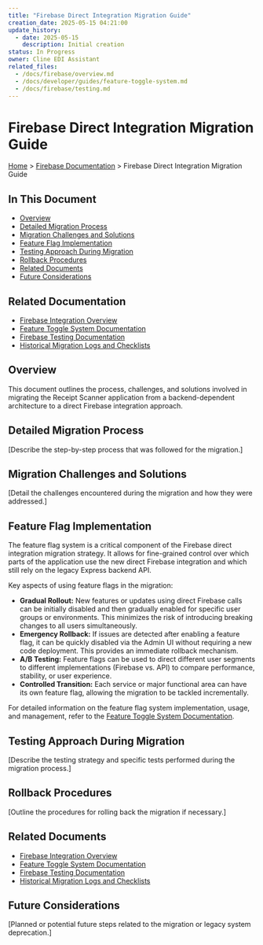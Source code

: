 ```yaml
---
title: "Firebase Direct Integration Migration Guide"
creation_date: 2025-05-15 04:21:00
update_history:
  - date: 2025-05-15
    description: Initial creation
status: In Progress
owner: Cline EDI Assistant
related_files:
  - /docs/firebase/overview.md
  - /docs/developer/guides/feature-toggle-system.md
  - /docs/firebase/testing.md
---
```


# Firebase Direct Integration Migration Guide

[Home](/docs) > [Firebase Documentation](/docs/firebase) > Firebase Direct Integration Migration Guide

## In This Document
- [Overview](#overview)
- [Detailed Migration Process](#detailed-migration-process)
- [Migration Challenges and Solutions](#migration-challenges-and-solutions)
- [Feature Flag Implementation](#feature-flag-implementation)
- [Testing Approach During Migration](#testing-approach-during-migration)
- [Rollback Procedures](#rollback-procedures)
- [Related Documents](#related-documents)
- [Future Considerations](#future-considerations)

## Related Documentation
- [Firebase Integration Overview](../firebase/overview.md)
- [Feature Toggle System Documentation](../../developer/guides/feature-toggle-system.md)
- [Firebase Testing Documentation](./testing.md)
- [Historical Migration Logs and Checklists](./migration-history.md)

## Overview

This document outlines the process, challenges, and solutions involved in migrating the Receipt Scanner application from a backend-dependent architecture to a direct Firebase integration approach.

## Detailed Migration Process

[Describe the step-by-step process that was followed for the migration.]

## Migration Challenges and Solutions

[Detail the challenges encountered during the migration and how they were addressed.]

## Feature Flag Implementation

The feature flag system is a critical component of the Firebase direct integration migration strategy. It allows for fine-grained control over which parts of the application use the new direct Firebase integration and which still rely on the legacy Express backend API.

Key aspects of using feature flags in the migration:

-   **Gradual Rollout:** New features or updates using direct Firebase calls can be initially disabled and then gradually enabled for specific user groups or environments. This minimizes the risk of introducing breaking changes to all users simultaneously.
-   **Emergency Rollback:** If issues are detected after enabling a feature flag, it can be quickly disabled via the Admin UI without requiring a new code deployment. This provides an immediate rollback mechanism.
-   **A/B Testing:** Feature flags can be used to direct different user segments to different implementations (Firebase vs. API) to compare performance, stability, or user experience.
-   **Controlled Transition:** Each service or major functional area can have its own feature flag, allowing the migration to be tackled incrementally.

For detailed information on the feature flag system implementation, usage, and management, refer to the [Feature Toggle System Documentation](../../developer/guides/feature-toggle-system.md).

## Testing Approach During Migration

[Describe the testing strategy and specific tests performed during the migration process.]

## Rollback Procedures

[Outline the procedures for rolling back the migration if necessary.]

## Related Documents

- [Firebase Integration Overview](../overview.md)
- [Feature Toggle System Documentation](../../developer/guides/feature-toggle-system.md)
- [Firebase Testing Documentation](./testing.md)
- [Historical Migration Logs and Checklists](./migration-history.md)

## Future Considerations

[Planned or potential future steps related to the migration or legacy system deprecation.]
